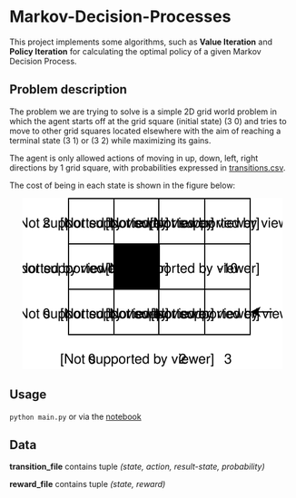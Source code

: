 # Markov-Decision-Processes

This project implements some algorithms, such as **Value Iteration** and **Policy Iteration** for calculating the optimal policy of a given Markov Decision Process.

## Problem description

The problem we are trying to solve is a simple 2D grid world problem in which the agent starts off at the grid square (initial state) (3 0) and tries to move to other grid squares located elsewhere with the aim of reaching a terminal state (3 1) or (3 2) while maximizing its gains.

The agent is only allowed actions of moving in up, down, left, right directions by 1 grid square, with probabilities expressed in [transitions.csv](https://github.com/qarchli/Markov-Decision-Processes/blob/master/data/transitions.csv).

The cost of being in each state is shown in the figure below:

<p align="center">
  <img src="./gridworld.svg">
</p>


## Usage

`python main.py` or via the [notebook](https://github.com/qarchli/Markov-Decision-Processes/blob/master/Solving%20an%20mdp%20.ipynb)

## Data

**transition_file** contains tuple *(state, action, result-state, probability)*

**reward_file** contains tuple *(state, reward)*
